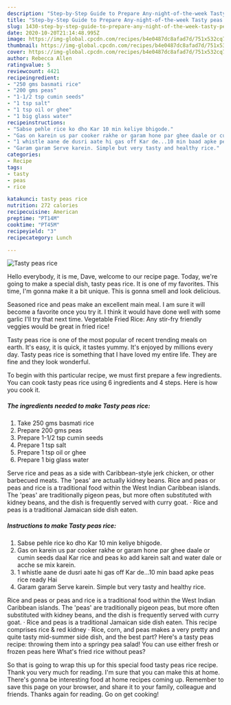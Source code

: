 ```yaml
---
description: "Step-by-Step Guide to Prepare Any-night-of-the-week Tasty peas rice"
title: "Step-by-Step Guide to Prepare Any-night-of-the-week Tasty peas rice"
slug: 1430-step-by-step-guide-to-prepare-any-night-of-the-week-tasty-peas-rice
date: 2020-10-20T21:14:48.995Z
image: https://img-global.cpcdn.com/recipes/b4e0487dc8afad7d/751x532cq70/tasty-peas-rice-recipe-main-photo.jpg
thumbnail: https://img-global.cpcdn.com/recipes/b4e0487dc8afad7d/751x532cq70/tasty-peas-rice-recipe-main-photo.jpg
cover: https://img-global.cpcdn.com/recipes/b4e0487dc8afad7d/751x532cq70/tasty-peas-rice-recipe-main-photo.jpg
author: Rebecca Allen
ratingvalue: 5
reviewcount: 4421
recipeingredient:
- "250 gms basmati rice"
- "200 gms peas"
- "1-1/2 tsp cumin seeds"
- "1 tsp salt"
- "1 tsp oil or ghee"
- "1 big glass water"
recipeinstructions:
- "Sabse pehle rice ko dho Kar 10 min keliye bhigode."
- "Gas on karein us par cooker rakhe or garam hone par ghee daale or cumin seeds daal Kar rice and peas ko add karein salt and water dale or acche se mix karein."
- "1 whistle aane de dusri aate hi gas off Kar de...10 min baad apke peas rice ready Hai"
- "Garam garam Serve karein. Simple but very tasty and healthy rice."
categories:
- Recipe
tags:
- tasty
- peas
- rice

katakunci: tasty peas rice 
nutrition: 272 calories
recipecuisine: American
preptime: "PT14M"
cooktime: "PT45M"
recipeyield: "3"
recipecategory: Lunch

---
```



![Tasty peas rice](https://img-global.cpcdn.com/recipes/b4e0487dc8afad7d/751x532cq70/tasty-peas-rice-recipe-main-photo.jpg)

Hello everybody, it is me, Dave, welcome to our recipe page. Today, we're going to make a special dish, tasty peas rice. It is one of my favorites. This time, I'm gonna make it a bit unique. This is gonna smell and look delicious.

Seasoned rice and peas make an excellent main meal. I am sure it will become a favorite once you try it. I think it would have done well with some garlic I&#39;ll try that next time. Vegetable Fried Rice: Any stir-fry friendly veggies would be great in fried rice!

Tasty peas rice is one of the most popular of recent trending meals on earth. It's easy, it is quick, it tastes yummy. It's enjoyed by millions every day. Tasty peas rice is something that I have loved my entire life. They are fine and they look wonderful.


To begin with this particular recipe, we must first prepare a few ingredients. You can cook tasty peas rice using 6 ingredients and 4 steps. Here is how you cook it.

<!--inarticleads1-->

##### The ingredients needed to make Tasty peas rice:

1. Take 250 gms basmati rice
1. Prepare 200 gms peas
1. Prepare 1-1/2 tsp cumin seeds
1. Prepare 1 tsp salt
1. Prepare 1 tsp oil or ghee
1. Prepare 1 big glass water


Serve rice and peas as a side with Caribbean-style jerk chicken, or other barbecued meats. The &#39;peas&#39; are actually kidney beans. Rice and peas or peas and rice is a traditional food within the West Indian Caribbean islands. The &#39;peas&#39; are traditionally pigeon peas, but more often substituted with kidney beans, and the dish is frequently served with curry goat. · Rice and peas is a traditional Jamaican side dish eaten. 

<!--inarticleads2-->

##### Instructions to make Tasty peas rice:

1. Sabse pehle rice ko dho Kar 10 min keliye bhigode.
1. Gas on karein us par cooker rakhe or garam hone par ghee daale or cumin seeds daal Kar rice and peas ko add karein salt and water dale or acche se mix karein.
1. 1 whistle aane de dusri aate hi gas off Kar de...10 min baad apke peas rice ready Hai
1. Garam garam Serve karein. Simple but very tasty and healthy rice.


Rice and peas or peas and rice is a traditional food within the West Indian Caribbean islands. The &#39;peas&#39; are traditionally pigeon peas, but more often substituted with kidney beans, and the dish is frequently served with curry goat. · Rice and peas is a traditional Jamaican side dish eaten. This recipe comprises rice &amp; red kidney · Rice, corn, and peas makes a very pretty and quite tasty mid-summer side dish, and the best part? Here&#39;s a tasty peas recipe: throwing them into a springy pea salad! You can use either fresh or frozen peas here What&#39;s fried rice without peas? 

So that is going to wrap this up for this special food tasty peas rice recipe. Thank you very much for reading. I'm sure that you can make this at home. There's gonna be interesting food at home recipes coming up. Remember to save this page on your browser, and share it to your family, colleague and friends. Thanks again for reading. Go on get cooking!
